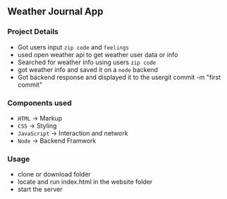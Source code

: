 ## Weather Journal App

### Project Details
 - Got users input `zip code` and `feelings`
 - used open weather api to get weather user data or info
 - Searched for weather info using users `zip code`
 - got weather info and saved it on a `node` backend
 - Got backend response and displayed it to the usergit commit -m "first commit"

### Components used
 - `HTML` -> Markup
 - `CSS` -> Styling
 - `JavaScript` -> Interaction and network
 - `Node` -> Backend Framwork

 ### Usage
- clone or download folder
- locate and run index.html in the website folder
- start the server 
